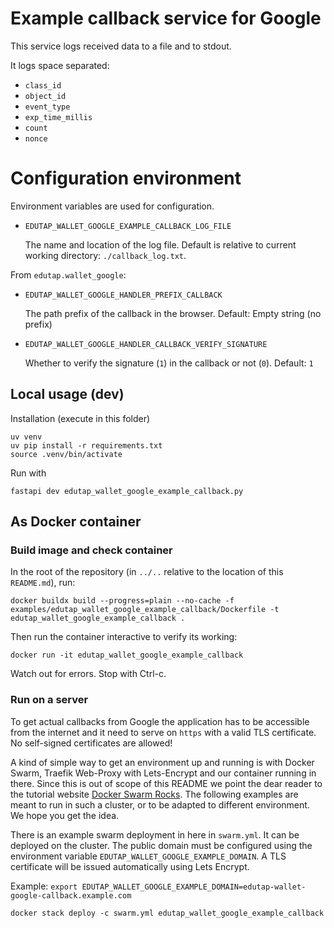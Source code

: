 # Example callback service for Google

This service logs received data to a file and to stdout.

It logs space separated:
- `class_id`
- `object_id`
- `event_type`
- `exp_time_millis`
- `count`
- `nonce`

# Configuration environment

Environment variables are used for configuration.

- `EDUTAP_WALLET_GOOGLE_EXAMPLE_CALLBACK_LOG_FILE`

   The name and location of the log file.
   Default is relative to current working directory: `./callback_log.txt`.

From `edutap.wallet_google`:

- `EDUTAP_WALLET_GOOGLE_HANDLER_PREFIX_CALLBACK`

   The path prefix of the callback in the browser.
   Default: Empty string (no prefix)

- `EDUTAP_WALLET_GOOGLE_HANDLER_CALLBACK_VERIFY_SIGNATURE`

  Whether to verify the signature (`1`) in the callback or not (`0`).
  Default: `1`


## Local usage (dev)

Installation (execute in this folder)

```shell
uv venv
uv pip install -r requirements.txt
source .venv/bin/activate
```

Run with
```shell
fastapi dev edutap_wallet_google_example_callback.py
```

## As Docker container

### Build image and check container

In the root of the repository (in `../..` relative to the location of this `README.md`), run:

```shell
docker buildx build --progress=plain --no-cache -f examples/edutap_wallet_google_example_callback/Dockerfile -t edutap_wallet_google_example_callback .
```

Then run the container interactive to verify its working:
```shell
docker run -it edutap_wallet_google_example_callback
```
Watch out for errors. Stop with Ctrl-c.


### Run on a server

To get actual callbacks from Google the application has to be accessible from the internet and it need to serve on `https` with a valid TLS certificate.
No self-signed certificates are allowed!

A kind of simple way to get an environment up and running is with Docker Swarm, Traefik Web-Proxy with Lets-Encrypt and our container running in there.
Since this is out of scope of this README we point the dear reader to the tutorial website [Docker Swarm Rocks](https://dockerswarm.rocks/traefik/).
The following examples are meant to run in such a cluster, or to be adapted to different environment.
We hope you get the idea.

There is an example swarm deployment in here in `swarm.yml`.
It can be deployed on the cluster.
The public domain must be configured using the environment variable `EDUTAP_WALLET_GOOGLE_EXAMPLE_DOMAIN`.
A TLS certificate will be issued automatically using Lets Encrypt.

Example: `export EDUTAP_WALLET_GOOGLE_EXAMPLE_DOMAIN=edutap-wallet-google-callback.example.com`

```shell
docker stack deploy -c swarm.yml edutap_wallet_google_example_callback
```
